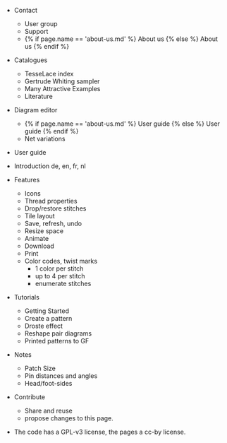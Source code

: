 
* Contact
  *  User group
  *  Support
  *  {% if page.name == 'about-us.md' %} About us {% else %} About us {% endif %}
* Catalogues
  *  TesseLace index
  *  Gertrude Whiting sampler
  *  Many Attractive Examples
  *  Literature
* Diagram editor
  *  {% if page.name == 'about-us.md' %} User guide {% else %} User guide {% endif %}
  *  Net variations
* User guide
* Introduction
  de, en, fr, nl
* Features
  * Icons
  * Thread properties
  * Drop/restore stitches
  * Tile layout
  * Save, refresh, undo
  * Resize space
  * Animate
  * Download
  * Print
  * Color codes, twist marks
    * 1 color per stitch
    * up to 4 per stitch
    * enumerate stitches
* Tutorials
  * Getting Started
  * Create a pattern
  * Droste effect
  * Reshape pair diagrams
  * Printed patterns to GF
* Notes
  * Patch Size
  * Pin distances and angles
  * Head/foot-sides
* Contribute
  * Share and reuse
  * propose changes to this page.

* The code has a GPL-v3 license, the pages a cc-by license.

